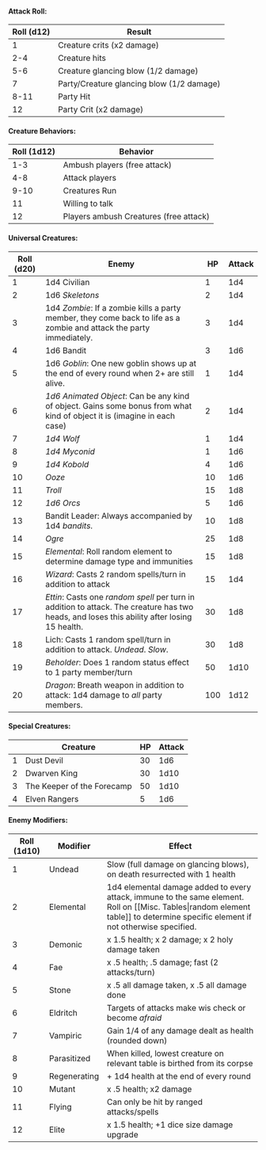 #### Attack Roll:
| Roll (d12) | Result                                    |
| ---------- | ----------------------------------------- |
| 1          | Creature crits (x2 damage)                |
| 2-4        | Creature hits                             |
| 5-6        | Creature glancing blow (1/2 damage)       |
| 7          | Party/Creature glancing blow (1/2 damage) |
| 8-11       | Party Hit                                 |
| 12         | Party Crit (x2 damage)                    |
#### **Creature Behaviors**:
| **Roll (1d12)** | **Behavior**                           |
| --------------- | -------------------------------------- |
| 1-3             | Ambush players (free attack)           |
| 4-8             | Attack players                         |
| 9-10            | Creatures Run                          |
| 11              | Willing to talk                        |
| 12              | Players ambush Creatures (free attack) |
#### Universal Creatures:
| **Roll (d20)** | **Enemy**                                                                                                                                    | HP  | Attack |
| -------------- | -------------------------------------------------------------------------------------------------------------------------------------------- | --- | ------ |
| 1              | 1d4 Civilian                                                                                                                                 | 1   | 1d4    |
| 2              | 1d6 *Skeletons*                                                                                                                              | 2   | 1d4    |
| 3              | 1d4 *Zombie*: If a zombie kills a party member, they come back to life as a zombie and attack the party immediately.                         | 3   | 1d4    |
| 4              | 1d6 Bandit                                                                                                                                   | 3   | 1d6    |
| 5              | 1d6 *Goblin*: One new goblin shows up at the end of every round when 2+ are still alive.                                                     | 1   | 1d4    |
| 6              | *1d6 Animated Object*: Can be any kind of object. Gains some bonus from what kind of object it is (imagine in each case)                     | 2   | 1d4    |
| 7              | *1d4 Wolf*                                                                                                                                   | 1   | 1d4    |
| 8              | *1d4 Myconid*                                                                                                                                | 1   | 1d6    |
| 9              | *1d4 Kobold*                                                                                                                                 | 4   | 1d6    |
| 10             | *Ooze*                                                                                                                                       | 10  | 1d6    |
| 11             | *Troll*                                                                                                                                      | 15  | 1d8    |
| 12             | *1d6 Orcs*                                                                                                                                   | 5   | 1d6    |
| 13             | Bandit Leader: Always accompanied by 1d4 *bandits*.                                                                                          | 10  | 1d8    |
| 14             | *Ogre*                                                                                                                                       | 25  | 1d8    |
| 15             | *Elemental*: Roll random element to determine damage type and immunities                                                                     | 15  | 1d8    |
| 16             | *Wizard*: Casts 2 random spells/turn in addition to attack                                                                                   | 15  | 1d4    |
| 17             | *Ettin*: Casts one *random spell* per turn in addition to attack. The creature has two heads, and loses this ability after losing 15 health. | 30  | 1d8    |
| 18             | Lich: Casts 1 random spell/turn in addition to attack. *Undead*. *Slow*.                                                                     | 30  | 1d8    |
| 19             | *Beholder*: Does 1 random status effect to 1 party member/turn                                                                               | 50  | 1d10   |
| 20             | *Dragon*: Breath weapon in addition to attack: 1d4 damage to *all* party members.                                                            | 100 | 1d12   |
#### Special Creatures:
|     | **Creature**               | HP  | Attack |
| --- | -------------------------- | --- | ------ |
| 1   | Dust Devil                 | 30  | 1d6    |
| 2   | Dwarven King               | 30  | 1d10   |
| 3   | The Keeper of the Forecamp | 50  | 1d10   |
| 4   | Elven Rangers              | 5   | 1d6    |
#### **Enemy Modifiers:**

| **Roll (1d10)** | **Modifier** | **Effect** |
| ---- | ---- | ---- |
| 1 | Undead | Slow (full damage on glancing blows), on death resurrected with 1 health |
| 2 | Elemental | 1d4 elemental damage added to every attack, immune to the same element. Roll on [[Misc. Tables\|random element table]] to determine specific element if not otherwise specified. |
| 3 | Demonic | x 1.5 health; x 2 damage; x 2 holy damage taken |
| 4 | Fae | x .5 health; .5 damage; fast (2 attacks/turn) |
| 5 | Stone | x .5 all damage taken, x .5 all damage done |
| 6 | Eldritch | Targets of attacks make wis check or become *afraid* |
| 7 | Vampiric | Gain 1/4 of any damage dealt as health (rounded down) |
| 8 | Parasitized | When killed, lowest creature on relevant table is birthed from its corpse |
| 9 | Regenerating | + 1d4 health at the end of every round |
| 10 | Mutant | x .5 health; x2 damage |
| 11 | Flying | Can only be hit by ranged attacks/spells |
| 12 | Elite | x 1.5 health; +1 dice size damage upgrade |
